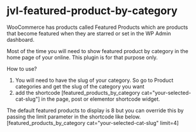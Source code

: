 # jvl-featured-product-by-category
WooCommerce has products called Featured Products which are products that become featured when they are starred or set in the WP Admin dashboard.

Most of the time you will need to show featured product by category in the home page of your online. This plugin is for that purpose only. 

How to use? 
1. You will need to have the slug of your category. So go to Product categories and get the slug of the category you want
2. add the shortcode [featured_products_by_category cat="your-selected-cat-slug"] in the page, post or elementor shortcode widget. 

The default featured products to display is 8 but you can override this by passing the limit parameter in the shortcode like below. 
[featured_products_by_category cat="your-selected-cat-slug" limit=4]

